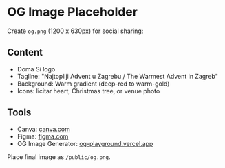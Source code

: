 # OG Image Placeholder

Create `og.png` (1200 x 630px) for social sharing:

## Content
- Doma Si logo
- Tagline: "Najtopliji Advent u Zagrebu / The Warmest Advent in Zagreb"
- Background: Warm gradient (deep-red to warm-gold)
- Icons: licitar heart, Christmas tree, or venue photo

## Tools
- Canva: [canva.com](https://www.canva.com)
- Figma: [figma.com](https://www.figma.com)
- OG Image Generator: [og-playground.vercel.app](https://og-playground.vercel.app)

Place final image as `/public/og.png`.
